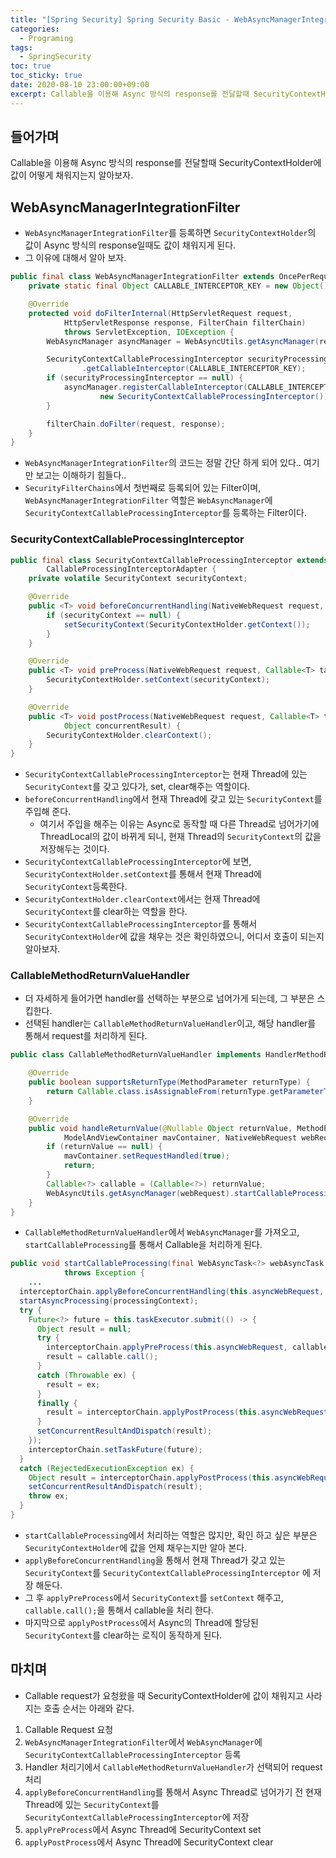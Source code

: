 ```yaml
---
title: "[Spring Security] Spring Security Basic - WebAsyncManagerIntegrationFilter" 
categories:
  - Programing
tags:
  - SpringSecurity
toc: true
toc_sticky: true
date: 2020-08-10 23:00:00+09:00
excerpt: Callable을 이용해 Async 방식의 response를 전달할때 SecurityContextHolder에 값이 어떻게 채워지는지 알아보자.
---
```


## 들어가며
Callable을 이용해 Async 방식의 response를 전달할때 SecurityContextHolder에 값이 어떻게 채워지는지 알아보자.

## WebAsyncManagerIntegrationFilter

- `WebAsyncManagerIntegrationFilter`를 등록하면 `SecurityContextHolder`의 값이 Async 방식의 response일때도 값이 채워지게 된다.
- 그 이유에 대해서 알아 보자.

```java
public final class WebAsyncManagerIntegrationFilter extends OncePerRequestFilter {
	private static final Object CALLABLE_INTERCEPTOR_KEY = new Object();

	@Override
	protected void doFilterInternal(HttpServletRequest request,
			HttpServletResponse response, FilterChain filterChain)
			throws ServletException, IOException {
		WebAsyncManager asyncManager = WebAsyncUtils.getAsyncManager(request);

		SecurityContextCallableProcessingInterceptor securityProcessingInterceptor = (SecurityContextCallableProcessingInterceptor) asyncManager
				.getCallableInterceptor(CALLABLE_INTERCEPTOR_KEY);
		if (securityProcessingInterceptor == null) {
			asyncManager.registerCallableInterceptor(CALLABLE_INTERCEPTOR_KEY,
					new SecurityContextCallableProcessingInterceptor());
		}

		filterChain.doFilter(request, response);
	}
}
```


- `WebAsyncManagerIntegrationFilter`의 코드는 정말 간단 하게 되어 있다.. 여기만 보고는 이해하기 힘들다..
- `SecurityFilterChains`에서 첫번째로 등록되어 있는 Filter이며, `WebAsyncManagerIntegrationFilter` 역할은
 `WebAsyncManager`에 `SecurityContextCallableProcessingInterceptor`를 등록하는 Filter이다.

### SecurityContextCallableProcessingInterceptor

```java
public final class SecurityContextCallableProcessingInterceptor extends
		CallableProcessingInterceptorAdapter {
	private volatile SecurityContext securityContext;

	@Override
	public <T> void beforeConcurrentHandling(NativeWebRequest request, Callable<T> task) {
		if (securityContext == null) {
			setSecurityContext(SecurityContextHolder.getContext());
		}
	}

	@Override
	public <T> void preProcess(NativeWebRequest request, Callable<T> task) {
		SecurityContextHolder.setContext(securityContext);
	}

	@Override
	public <T> void postProcess(NativeWebRequest request, Callable<T> task,
			Object concurrentResult) {
		SecurityContextHolder.clearContext();
	}
}
```

- `SecurityContextCallableProcessingInterceptor`는 현재 Thread에 있는 `SecurityContext`를 갖고 있다가, set, clear해주는 역할이다.
- `beforeConcurrentHandling`에서 현재 Thread에 갖고 있는 `SecurityContext`를 주입해 준다.
    - 여기서 주입을 해주는 이유는 Async로 동작할 때 다른 Thread로 넘어가기에 ThreadLocal의 값이 바뀌게 되니, 현재 Thread의 
    `SecurityContext`의 값을 저장해두는 것이다.    
- `SecurityContextCallableProcessingInterceptor`에 보면, `SecurityContextHolder.setContext`를 통해서 
현재 Thread에 `SecurityContext`등록한다.
- `SecurityContextHolder.clearContext`에서는 현재 Thread에 `SecurityContext`를 clear하는 역할을 한다.
- `SecurityContextCallableProcessingInterceptor`를 통해서 `SecurityContextHolder`에 값을 채우는 것은 확인하였으니,
어디서 호출이 되는지 알아보자.

### CallableMethodReturnValueHandler
- 더 자세하게 들어가면 handler를 선택하는 부분으로 넘어가게 되는데, 그 부분은 스킵한다.
- 선택된 handler는 `CallableMethodReturnValueHandler`이고, 해당 handler를 통해서 request를 처리하게 된다.

```java
public class CallableMethodReturnValueHandler implements HandlerMethodReturnValueHandler {

	@Override
	public boolean supportsReturnType(MethodParameter returnType) {
		return Callable.class.isAssignableFrom(returnType.getParameterType());
	}

	@Override
	public void handleReturnValue(@Nullable Object returnValue, MethodParameter returnType,
			ModelAndViewContainer mavContainer, NativeWebRequest webRequest) throws Exception {
		if (returnValue == null) {
			mavContainer.setRequestHandled(true);
			return;
		}
		Callable<?> callable = (Callable<?>) returnValue;
		WebAsyncUtils.getAsyncManager(webRequest).startCallableProcessing(callable, mavContainer);
	}
}
``` 

- `CallableMethodReturnValueHandler`에서 `WebAsyncManager`를 가져오고, `startCallableProcessing`를 통해서
Callable을 처리하게 된다.


```java
public void startCallableProcessing(final WebAsyncTask<?> webAsyncTask, Object... processingContext)
			throws Exception {
    ...
  interceptorChain.applyBeforeConcurrentHandling(this.asyncWebRequest, callable);
  startAsyncProcessing(processingContext);
  try {
    Future<?> future = this.taskExecutor.submit(() -> {
      Object result = null;
      try {
        interceptorChain.applyPreProcess(this.asyncWebRequest, callable);
        result = callable.call();
      }
      catch (Throwable ex) {
        result = ex;
      }
      finally {
        result = interceptorChain.applyPostProcess(this.asyncWebRequest, callable, result);
      }
      setConcurrentResultAndDispatch(result);
    });
    interceptorChain.setTaskFuture(future);
  }
  catch (RejectedExecutionException ex) {
    Object result = interceptorChain.applyPostProcess(this.asyncWebRequest, callable, ex);
    setConcurrentResultAndDispatch(result);
    throw ex;
  }
}
```
 
- `startCallableProcessing`에서 처리하는 역할은 많지만, 확인 하고 싶은 부분은 `SecurityContextHolder`에 값을 언제 채우는지만 알아 본다. 
- `applyBeforeConcurrentHandling`을 통해서 현재 Thread가 갖고 있는 `SecurityContext`를 `SecurityContextCallableProcessingInterceptor`
에 저장 해둔다.
- 그 후 `applyPreProcess`에서 `SecurityContext`를 `setContext` 해주고, `callable.call();`을 통해서 callable을 처리 한다.
- 마지막으로 `applyPostProcess`에서 Async의 Thread에 할당된 `SecurityContext`를 clear하는 로직이 동작하게 된다.


## 마치며
- Callable request가 요청왔을 때 SecurityContextHolder에 값이 채워지고 사라지는 호출 순서는 아래와 같다.

1. Callable Request 요청
2. `WebAsyncManagerIntegrationFilter`에서 `WebAsyncManager`에 `SecurityContextCallableProcessingInterceptor` 등록
3. Handler 처리기에서 `CallableMethodReturnValueHandler`가 선택되어 request 처리
4. `applyBeforeConcurrentHandling`를 통해서 Async Thread로 넘어가기 전 현재 Thread에 있는 `SecurityContext`를 
 `SecurityContextCallableProcessingInterceptor`에 저장
5. `applyPreProcess`에서 Async Thread에 SecurityContext set
6. `applyPostProcess`에서 Async Thread에 SecurityContext clear
